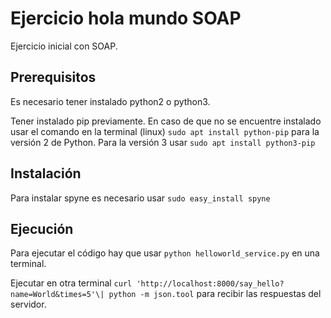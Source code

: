# Ejercicio hola mundo SOAP

Ejercicio inicial con SOAP.

## Prerequisitos

Es necesario tener instalado python2 o python3.

Tener instalado pip previamente. En caso de que no se encuentre instalado usar el comando en la terminal (linux) ```sudo apt install python-pip``` para la versión 2 de Python. Para la versión 3 usar ```sudo apt install python3-pip```

## Instalación

Para instalar spyne es necesario usar ```sudo easy_install spyne```

## Ejecución

Para ejecutar el código hay que usar ```python helloworld_service.py``` en una terminal.

Ejecutar en otra terminal
```curl 'http://localhost:8000/say_hello?name=World&times=5'\| python -m json.tool``` para recibir las respuestas del servidor.
